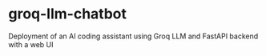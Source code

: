 # groq-llm-chatbot
Deployment of an AI coding assistant using Groq LLM and FastAPI backend with a web UI
